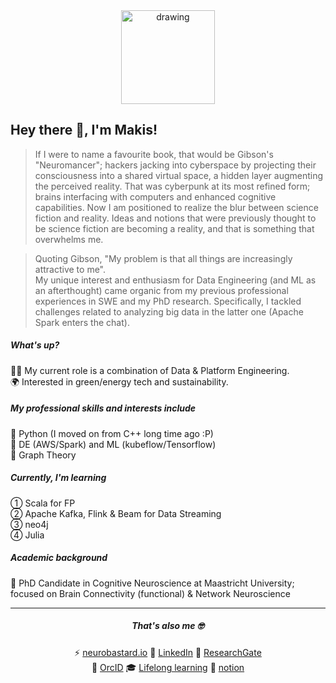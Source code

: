 <div align="center">
<img src="https://user-images.githubusercontent.com/99727/190627387-f4197eb7-565f-4adf-9fd1-8f67649ce839.png" alt="drawing" width="150" alt="create with Stability Diffusion"/>
</div>

## Hey there 👋, I'm Makis!

> If I were to name a favourite book, that would be Gibson's "Neuromancer"; hackers jacking into cyberspace by projecting their consciousness into a shared virtual space, a hidden layer augmenting the perceived reality. That was cyberpunk at its most refined form; brains interfacing with computers and enhanced cognitive capabilities. Now I am positioned to realize the blur between science fiction and reality. Ideas and notions that were previously thought to be science fiction are becoming a reality, and that is something that overwhelms me.

> Quoting Gibson, "My problem is that all things are increasingly attractive to me". <br/>
> My unique interest and enthusiasm for Data Engineering (and ML as an afterthought) came organic from my previous professional experiences in SWE and my PhD research. Specifically, I tackled challenges related to analyzing big data in the latter one (Apache Spark enters the chat).

##### What's up?
👨‍💻 My current role is a combination of Data & Platform Engineering. <br />
🌍 Interested in green/energy tech and sustainability.


##### My professional skills and interests include
🐍 Python (I moved on from C++ long time ago :P) <br />
🌊 DE (AWS/Spark) and ML (kubeflow/Tensorflow) <br />
🎯 Graph Theory

##### Currently, I'm learning
① Scala for FP <br />
② Apache Kafka, Flink & Beam for Data Streaming <br/>
③ neo4j <br />
④ Julia

##### Academic background
🧠 PhD Candidate in Cognitive Neuroscience at Maastricht University; focused on Brain Connectivity (functional) & Network Neuroscience

---

<div align="center">

##### That's also me 🤓
  
⚡ [neurobastard.io](https://neurobastard.io) 
💬 [LinkedIn](https://www.linkedin.com/in/makism/)
🌱 [ResearchGate](https://researchgate.net/profile/Avraam_Marimpis) <br/>
🔭 [OrcID](https://orcid.org/0000-0003-1551-9940) 
🎓 [Lifelong learning](https://github.com/makism/lifelong-learning)
📓 [notion](https://www.notion.so/makism)

</div>
